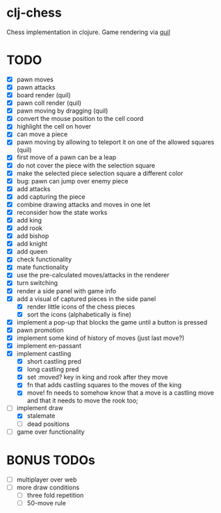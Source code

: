 # clj-chess

Chess implementation in clojure. Game rendering via [quil](https://github.com/quil/quil)

# TODO
- [x] pawn moves
- [x] pawn attacks
- [x] board render (quil)
- [x] pawn coll render (quil)
- [x] pawn moving by dragging (quil)
- [x] convert the mouse position to the cell coord
- [x] highlight the cell on hover
- [x] can move a piece
- [x] pawn moving by allowing to teleport it on one of the allowed squares (quil)
- [x] first move of a pawn can be a leap
- [x] do not cover the piece with the selection square
- [x] make the selected piece selection square a different color
- [x] bug: pawn can jump over enemy piece
- [x] add attacks
- [x] add capturing the piece
- [x] combine drawing attacks and moves in one let
- [x] reconsider how the state works
- [x] add king
- [x] add rook
- [x] add bishop
- [x] add knight
- [x] add queen
- [x] check functionality
- [x] mate functionality
- [x] use the pre-calculated moves/attacks in the renderer
- [x] turn switching
- [x] render a side panel with game info
- [x] add a visual of captured pieces in the side panel
    + [x] render little icons of the chess pieces
    + [x] sort the icons (alphabetically is fine)
- [x] implement a pop-up that blocks the game until a button is pressed
- [x] pawn promotion
- [x] implement some kind of history of moves (just last move?)
- [x] implement en-passant
- [x] implement castling
    + [x] short castling pred
    + [x] long castling pred
    + [x] set :moved? key in king and rook after they move
    + [x] fn that adds castling squares to the moves of the king
    + [x] move! fn needs to somehow know that a move is a castling move and that it needs to move
    the rook too;
- [ ] implement draw
    + [x] stalemate
    + [ ] dead positions
- [ ] game over functionality

# BONUS TODOs
- [ ] multiplayer over web
- [ ] more draw conditions
    + [ ] three fold repetition
    + [ ] 50-move rule
